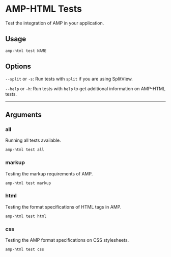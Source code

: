 
# AMP-HTML Tests

Test the integration of AMP in your application.


## Usage

    amp-html test NAME


## Options

`--split` or `-s`: Run tests with `split` if you are using SplitView.

`--help` or `-h`: Run tests with `help` to get additional information on AMP-HTML tests.

---

## Arguments

### all
Running all tests available.

    amp-html test all


### markup
Testing the markup requirements of AMP.

    amp-html test markup


### html
Testing the format specifications of HTML tags in AMP.

    amp-html test html


### css
Testing the AMP format specifications on CSS stylesheets.

    amp-html test css
